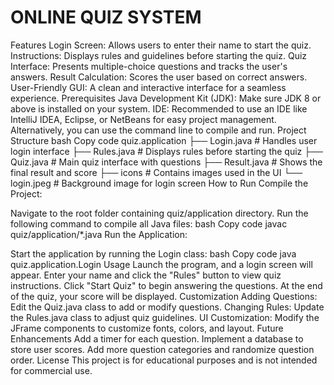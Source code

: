 # ONLINE QUIZ SYSTEM
Features
Login Screen: Allows users to enter their name to start the quiz.
Instructions: Displays rules and guidelines before starting the quiz.
Quiz Interface: Presents multiple-choice questions and tracks the user's answers.
Result Calculation: Scores the user based on correct answers.
User-Friendly GUI: A clean and interactive interface for a seamless experience.
Prerequisites
Java Development Kit (JDK): Make sure JDK 8 or above is installed on your system.
IDE: Recommended to use an IDE like IntelliJ IDEA, Eclipse, or NetBeans for easy project management. Alternatively, you can use the command line to compile and run.
Project Structure
bash
Copy code
quiz.application
├── Login.java          # Handles user login interface
├── Rules.java          # Displays rules before starting the quiz
├── Quiz.java           # Main quiz interface with questions
├── Result.java         # Shows the final result and score
├── icons               # Contains images used in the UI
    └── login.jpeg      # Background image for login screen
How to Run
Compile the Project:

Navigate to the root folder containing quiz/application directory.
Run the following command to compile all Java files:
bash
Copy code
javac quiz/application/*.java
Run the Application:

Start the application by running the Login class:
bash
Copy code
java quiz.application.Login
Usage
Launch the program, and a login screen will appear.
Enter your name and click the "Rules" button to view quiz instructions.
Click "Start Quiz" to begin answering the questions.
At the end of the quiz, your score will be displayed.
Customization
Adding Questions: Edit the Quiz.java class to add or modify questions.
Changing Rules: Update the Rules.java class to adjust quiz guidelines.
UI Customization: Modify the JFrame components to customize fonts, colors, and layout.
Future Enhancements
Add a timer for each question.
Implement a database to store user scores.
Add more question categories and randomize question order.
License
This project is for educational purposes and is not intended for commercial use.

